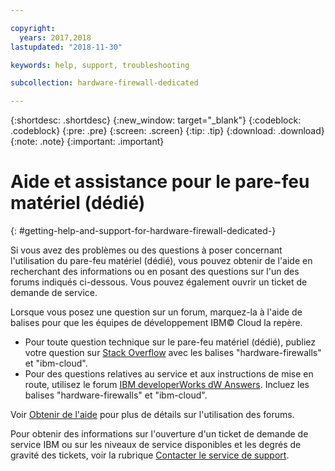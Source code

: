 ```yaml
---

copyright:
  years: 2017,2018
lastupdated: "2018-11-30"

keywords: help, support, troubleshooting

subcollection: hardware-firewall-dedicated

---
```


{:shortdesc: .shortdesc}
{:new_window: target="_blank"}
{:codeblock: .codeblock}
{:pre: .pre}
{:screen: .screen}
{:tip: .tip}
{:download: .download}
{:note: .note}
{:important: .important}

# Aide et assistance pour le pare-feu matériel (dédié)
{: #getting-help-and-support-for-hardware-firewall-dedicated-}

Si vous avez des problèmes ou des questions à poser concernant l'utilisation du pare-feu matériel (dédié), vous pouvez obtenir de l'aide en recherchant des informations ou en posant des questions sur l'un des forums indiqués ci-dessous. Vous pouvez également ouvrir un ticket de demande de service.

Lorsque vous posez une question sur un forum, marquez-la à l'aide de balises pour que les équipes de développement IBM© Cloud la repère.

* Pour toute question technique sur le pare-feu matériel (dédié), publiez votre question sur [Stack Overflow](https://stackoverflow.com/search?q=hardware-firewalls+ibm-cloud) avec les balises "hardware-firewalls" et "ibm-cloud".
* Pour des questions relatives au service et aux instructions de mise en route, utilisez le forum [IBM developerWorks dW Answers](https://developer.ibm.com/answers/topics/hardware-firewalls.html?smartspace=ibm-cloud). Incluez les balises "hardware-firewalls" et "ibm-cloud".

Voir [Obtenir de l'aide](https://{DomainName}/docs/get-support?topic=get-support-using-avatar) pour plus de détails sur l'utilisation des forums.

Pour obtenir des informations sur l'ouverture d'un ticket de demande de service IBM ou sur les niveaux de service disponibles et les degrés de gravité des tickets, voir la rubrique [Contacter le service de support](/docs/get-support?topic=get-support-contacting-bluemix-support-dedicated-local).
